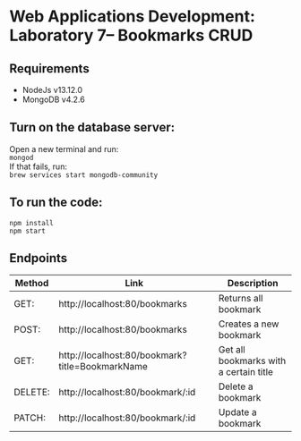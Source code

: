 # Web Applications Development: Laboratory 7– Bookmarks CRUD

## Requirements
- NodeJs v13.12.0
- MongoDB v4.2.6

## Turn on the database server:
Open a new terminal and run:  
`mongod`  
If that fails, run:  
`brew services start mongodb-community`

## To run the code:
```
npm install
npm start
```
## Endpoints

| Method | Link | Description |
| ------- | -------------------------- | ---- |
| GET: | http://localhost:80/bookmarks | Returns all bookmark |
| POST: | http://localhost:80/bookmarks | Creates a new bookmark |
| GET: | http://localhost:80/bookmark?title=BookmarkName | Get all bookmarks with a certain title |
| DELETE: | http://localhost:80/bookmark/:id | Delete a bookmark |
| PATCH: | http://localhost:80/bookmark/:id | Update a bookmark 
